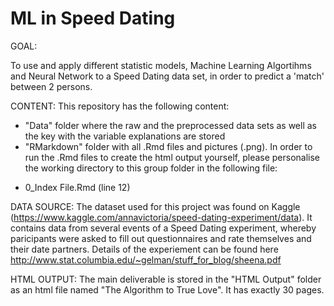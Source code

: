 # ML in Speed Dating

GOAL: 

To use and apply different statistic models, Machine Learning Algortihms and Neural Network to a Speed Dating data set, in order to predict a 'match' between 2 persons.

CONTENT:
This repository has the following content:

* "Data" folder where the raw and the preprocessed data sets as well as the key with the variable explanations are stored
* "RMarkdown" folder with all .Rmd files and pictures (.png). In order to run the .Rmd files to create the html output yourself, please personalise the working directory to this group folder in the following file:
- 0_Index File.Rmd (line 12)


DATA SOURCE:
The dataset used for this project was found on Kaggle (https://www.kaggle.com/annavictoria/speed-dating-experiment/data).
It contains data from several events of a Speed Dating experiment, whereby paricipants were asked to fill out questionnaires and rate themselves and their date partners.
Details of the experiement can be found here http://www.stat.columbia.edu/~gelman/stuff_for_blog/sheena.pdf

HTML OUTPUT:
The main deliverable is stored in the "HTML Output" folder as an html file named "The Algorithm to True Love". It has exactly 30 pages.
